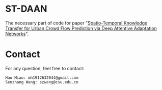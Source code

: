 # ST-DAAN
The necessary part of code for paper "[Spatio-Temporal Knowledge Transfer for Urban Crowd Flow Prediction via Deep Attentive Adaptation Networks](https://ieeexplore.ieee.org/document/9352560/)".  

# Contact
For any question, feel free to contact:
```
Hao Miao: mh1912632044@gmail.com
Senzhang Wang: szwang@csu.edu.cn
```
